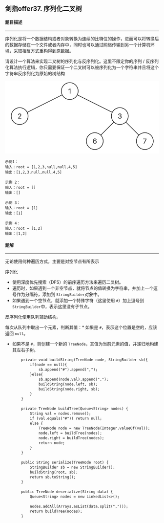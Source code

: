 ## 剑指offer37. 序列化二叉树

#### 题目描述

---

序列化是将一个数据结构或者对象转换为连续的比特位的操作，进而可以将转换后的数据存储在一个文件或者内存中，同时也可以通过网络传输到另一个计算机环境，采取相反方式重构得到原数据。

请设计一个算法来实现二叉树的序列化与反序列化。这里不限定你的序列 / 反序列化算法执行逻辑，你只需要保证一个二叉树可以被序列化为一个字符串并且将这个字符串反序列化为原始的树结构

![1697714950970](image/37.序列化二叉树/1697714950970.png)

```
示例1：
输入：root = [1,2,3,null,null,4,5]
输出：[1,2,3,null,null,4,5]

示例 2：
输入：root = []
输出：[]

示例 3：
输入：root = [1]
输出：[1]

示例 4：
输入：root = [1,2]
输出：[1,2]
```

#### 题解

---

无论使用何种遍历方式，主要是对空节点有所表示

序列化

* 使用深度优先搜索（DFS）的前序遍历方法来遍历二叉树。
* 遍历时，如果遇到一个非空节点，就将节点的值转换为字符串，并加上一个逗号作为分隔符，添加到 `StringBuilder`对象中。
* 如果遇到一个空节点，就添加一个特殊字符（这里使用 `#`）加上逗号到 `StringBuilder`中，表示这里没有子节点。

反序列化使用队列辅助结构。

每次从队列中取出一个元素，判断其值：* 如果是 `#`，表示这个位置是空的，应该返回 `null`。

* 如果不是 `#`，则创建一个新的 `TreeNode`，其值为当前元素的值，并递归地构建其左右子树。

  ```
      private void buildString(TreeNode node, StringBuilder sb){
          if(node == null){
              sb.append("#").append(",");
          }else{
              sb.append(node.val).append(",");
              buildString(node.left, sb);
              buildString(node.right, sb);
          }
      }

      private TreeNode buildTree(Queue<String> nodes) {
          String val = nodes.remove();
          if (val.equals("#")) return null;
          else {
              TreeNode node = new TreeNode(Integer.valueOf(val));
              node.left = buildTree(nodes);
              node.right = buildTree(nodes);
              return node;
          }
      }

      public String serialize(TreeNode root) {
          StringBuilder sb = new StringBuilder();
          buildString(root, sb);
          return sb.toString();
      }

      public TreeNode deserialize(String data) {
          Queue<String> nodes = new LinkedList<>();
        
          nodes.addAll(Arrays.asList(data.split(",")));
          return buildTree(nodes);
      }
  ```
